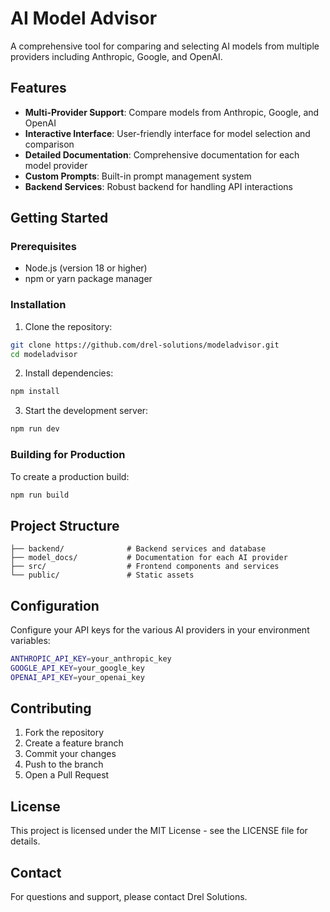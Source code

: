 # AI Model Advisor

A comprehensive tool for comparing and selecting AI models from multiple providers including Anthropic, Google, and OpenAI.

## Features

- **Multi-Provider Support**: Compare models from Anthropic, Google, and OpenAI
- **Interactive Interface**: User-friendly interface for model selection and comparison
- **Detailed Documentation**: Comprehensive documentation for each model provider
- **Custom Prompts**: Built-in prompt management system
- **Backend Services**: Robust backend for handling API interactions

## Getting Started

### Prerequisites

- Node.js (version 18 or higher)
- npm or yarn package manager

### Installation

1. Clone the repository:
```bash
git clone https://github.com/drel-solutions/modeladvisor.git
cd modeladvisor
```

2. Install dependencies:
```bash
npm install
```

3. Start the development server:
```bash
npm run dev
```

### Building for Production

To create a production build:

```bash
npm run build
```

## Project Structure

```
├── backend/              # Backend services and database
├── model_docs/           # Documentation for each AI provider
├── src/                  # Frontend components and services
└── public/               # Static assets
```

## Configuration

Configure your API keys for the various AI providers in your environment variables:

```bash
ANTHROPIC_API_KEY=your_anthropic_key
GOOGLE_API_KEY=your_google_key
OPENAI_API_KEY=your_openai_key
```

## Contributing

1. Fork the repository
2. Create a feature branch
3. Commit your changes
4. Push to the branch
5. Open a Pull Request

## License

This project is licensed under the MIT License - see the LICENSE file for details.

## Contact

For questions and support, please contact Drel Solutions.
